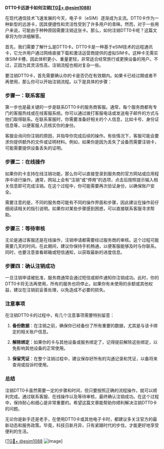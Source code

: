 **DTT0卡远游卡如何注销[[TG💪+ @esim1088](https://t.me/s/esim1088)]**

在现代通信技术飞速发展的今天，电子卡（eSIM）逐渐成为主流。DTT0卡作为一种新型的远游卡，因其便捷性和灵活性受到了许多用户的青睐。然而，对于一些用户来说，可能由于种种原因需要注销这张卡。那么，如何注销DTT0卡呢？这篇文章将为你详细解答。

首先，我们需要了解什么是DTT0卡。DTT0卡是一种基于eSIM技术的远程通讯卡，它允许用户通过网络直接下载和激活运营商提供的虚拟SIM卡。这种卡无需实体SIM卡槽，因此体积更小、重量更轻，非常适合经常旅行或更换设备的用户。不过，正因为其灵活性高，注销流程也相对复杂一些。

要注销DTT0卡，首先需要确认你的卡是否仍在有效期内。如果卡已经过期或者不再使用，那么你可以开始注销流程。以下是具体的步骤：

### 步骤一：联系客服

第一步也是最关键的一步是联系DTT0卡的服务商客服。通常，每个服务商都有专门的客服热线或在线客服系统。你可以通过拨打客服电话或发送电子邮件的方式与他们取得联系。在联系客服时，你需要准备好相关的个人信息，比如卡号、身份证信息等，以便客服人员核实你的身份。

客服会询问你注销的原因，并指导你完成后续的操作。有些情况下，客服可能会要求你提供额外的文件或证明材料。例如，如果你是因为丢失了设备而需要注销卡，可能需要提供设备丢失的证明。

### 步骤二：在线操作

如果你的卡支持在线注销功能，那么你可以直接登录到服务商的官方网站或应用程序中进行操作。通常，网站上会有“注销”或“停用”的选项，点击后按照提示输入相关信息即可完成注销。在这个过程中，你可能需要再次验证身份，以确保账户安全。

需要注意的是，不同的服务商可能有不同的操作界面和步骤，因此建议在操作前仔细阅读相关的指引说明。如果你对某些步骤感到困惑，可以直接联系客服寻求帮助。

### 步骤三：等待审核

无论是通过客服还是在线操作，注销申请都需要经过服务商的审核。这个过程可能需要几天的时间。在此期间，建议你保持手机畅通，以便客服能够及时与你联系。同时，也要注意查看邮箱或短信通知，以获取最新的进度信息。

### 步骤四：确认注销成功

一旦注销申请被批准，服务商通常会通过短信或邮件通知你注销成功。此时，你的DTT0卡将无法再使用，所有的服务也将停止。如果你有未使用的余额或其他权益，建议在注销前妥善处理，以免造成不必要的损失。

### 注意事项

在注销DTT0卡的过程中，有几个注意事项需要特别留意：

1. **备份数据**：在注销之前，确保你已经备份了所有重要的数据，尤其是与该卡绑定的相关账户信息。
   
2. **解除绑定**：如果你的卡与其他设备或服务绑定了，记得提前解除这些绑定，以免影响其他设备的正常使用。

3. **保留凭证**：在整个注销过程中，建议保存好所有的沟通记录和凭证，以备将来查询或投诉时使用。

### 总结

注销DTT0卡虽然需要一定的步骤和时间，但只要按照正确的流程操作，就可以顺利完成。通过联系客服、在线操作以及等待审核，最终确认注销成功。在这个过程中，保持耐心和细心是非常重要的。希望这篇文章能帮助你顺利解决注销DTT0卡的问题。

无论你是新手还是老手，在使用DTT0卡或其他电子卡时，都建议多关注官方的最新动态和服务政策。毕竟，科技日新月异，只有紧跟时代的步伐，才能更好地享受便利的生活。

[[TG💪+ @esim1088](https://t.me/s/esim1088) ![Image](https://i.postimg.cc/4NQfJmqS/Snipaste-2025-05-13-00-14-12.png)]